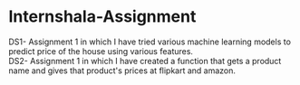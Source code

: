 # Internshala-Assignment
DS1- Assignment 1 in which I have tried various machine learning models to predict price of the house using various features.\
DS2- Assignment 1 in which I have created a function that gets a product name and gives that product's prices at flipkart and amazon.
